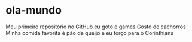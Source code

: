 # ola-mundo
Meu primeiro repositório no GitHub
eu goto e games
Gosto de cachorros
Minha comida favorita é pão de queijo
e eu torço para o Corinthians
